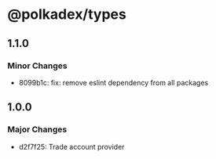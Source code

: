 # @polkadex/types

## 1.1.0

### Minor Changes

- 8099b1c: fix: remove eslint dependency from all packages

## 1.0.0

### Major Changes

- d2f7f25: Trade account provider
